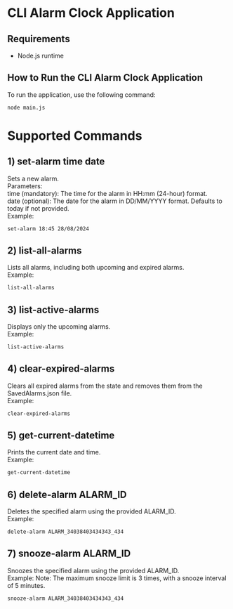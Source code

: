 # CLI Alarm Clock Application

## Requirements

- Node.js runtime

## How to Run the CLI Alarm Clock Application

To run the application, use the following command:

```bash
node main.js
```

# Supported Commands

## 1) set-alarm time date
   Sets a new alarm.\
   Parameters:\
   time (mandatory): The time for the alarm in HH:mm (24-hour) format.\
   date (optional): The date for the alarm in DD/MM/YYYY format. Defaults to today if not provided.\
   Example:
   ```bash
   set-alarm 18:45 28/08/2024
   ```

## 2) list-all-alarms
   Lists all alarms, including both upcoming and expired alarms.\
   Example:
   ```bash
   list-all-alarms
   ```

## 3) list-active-alarms
   Displays only the upcoming alarms.\
   Example:
   ```bash
   list-active-alarms
   ```

## 4) clear-expired-alarms
   Clears all expired alarms from the state and removes them from the SavedAlarms.json file.\
   Example:
   ```bash
   clear-expired-alarms
   ```

## 5) get-current-datetime
   Prints the current date and time.\
   Example:
   ```bash
   get-current-datetime
   ```

## 6) delete-alarm ALARM_ID
   Deletes the specified alarm using the provided ALARM_ID.\
   Example:
   ```bash
   delete-alarm ALARM_34038403434343_434
   ```

## 7) snooze-alarm ALARM_ID
   Snoozes the specified alarm using the provided ALARM_ID.\
   Example:
   Note: The maximum snooze limit is 3 times, with a snooze interval of 5 minutes.
   ```bash
   snooze-alarm ALARM_34038403434343_434
   ```


